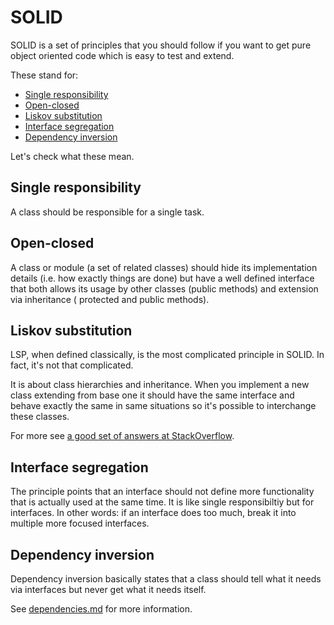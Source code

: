 SOLID
=====

SOLID is a set of principles that you should follow if you want to get pure object oriented code which is easy to test and extend.

These stand for:

- [Single responsibility](#single-responsibility)
- [Open-closed](#open-closed)
- [Liskov substitution](#liskov-substitution)
- [Interface segregation](#interface-segregation)
- [Dependency inversion](#dependency-inversion)

Let's check what these mean.

## Single responsibility

A class should be responsible for a single task.

## Open-closed

A class or module (a set of related classes) should hide its implementation details (i.e. how exactly things are done)
but have a well defined interface that both allows its usage by other classes (public methods) and extension via inheritance (
protected and public methods).

## Liskov substitution

LSP, when defined classically, is the most complicated principle in SOLID. In fact, it's not that complicated.

It is about class hierarchies and inheritance. When you implement a new class extending from base one
it should have the same interface and behave exactly the same in same situations so it's possible to
interchange these classes.

For more see [a good set of answers at StackOverflow](http://stackoverflow.com/questions/56860/what-is-the-liskov-substitution-principle).

## Interface segregation

The principle points that an interface should not define more functionality that is actually used at the same time. It is like
single responsibiltiy but for interfaces. In other words: if an interface does too much, break it into multiple more focused interfaces.

## Dependency inversion

Dependency inversion basically states that a class should tell what it needs via interfaces but never get what it needs itself.

See [dependencies.md]() for more information.
